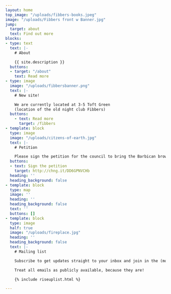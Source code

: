```yaml
---
layout: home
top_image: "/uploads/fibbers-books.jpeg"
image: "/uploads/Fibbers front w Banner.jpg"
jump:
  target: about
  text: Find out more
blocks:
- type: text
  text: |-
    # About

    {{ site.description }}
  buttons:
  - target: "/about"
    text: Read more
- type: image
  image: "/uploads/fibbersbanner.png"
  text: |-
    # New site!

    We are currently located at 3-5 Toft Green
    (location of the old night club Fibbers)
  buttons:
    - text: Read more
      target: /fibbers
- template: block
  type: image
  image: "/uploads/citzens-of-earth.jpg"
  text: |-
    # Petition

    Please sign the petition for the council to bring the Barbican brownfield site back into council ownership through a Compulsory Purchase Order.
  buttons:
  - text: Sign the petition
    target: http://chng.it/DD6GPNVCHb
  heading: ''
  heading_background: false
- template: block
  type: map
  image: ''
  heading: ''
  heading_background: false
  text: ''
  buttons: []
- template: block
  type: image
  half: true
  image: "/uploads/fireplace.jpg"
  heading: ''
  heading_background: false
  text: |-
    # Mailing list

    Subscribe to get updates straight to your inbox and join in the (moderated) discussion.

    Treat all emails as publicly available, because they are!

    {% include riseuplist.html %}

---
```

